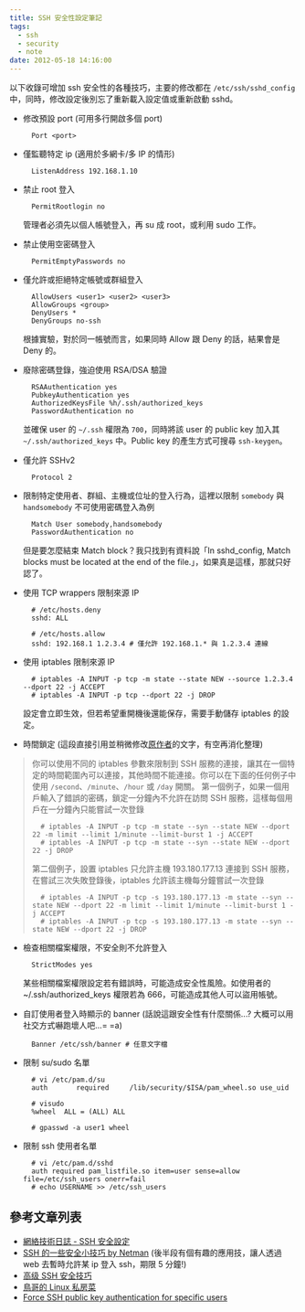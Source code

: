 ```yaml
---
title: SSH 安全性設定筆記
tags:
  - ssh
  - security
  - note
date: 2012-05-18 14:16:00
---
```



以下收錄可增加 ssh 安全性的各種技巧，主要的修改都在 `/etc/ssh/sshd_config` 中，同時，修改設定後別忘了重新載入設定值或重新啟動 sshd。

* 修改預設 port (可用多行開啟多個 port)

		Port <port>

* 僅監聽特定 ip (適用於多網卡/多 IP 的情形)

		ListenAddress 192.168.1.10

* 禁止 root 登入

		PermitRootlogin no

	管理者必須先以個人帳號登入，再 su 成 root，或利用 sudo 工作。

* 禁止使用空密碼登入

		PermitEmptyPasswords no

<!--more-->

* 僅允許或拒絕特定帳號或群組登入

		AllowUsers <user1> <user2> <user3>
		AllowGroups <group>
		DenyUsers *
		DenyGroups no-ssh

	根據實驗，對於同一帳號而言，如果同時 Allow 跟 Deny 的話，結果會是 Deny 的。

* 廢除密碼登錄，強迫使用 RSA/DSA 驗證

		RSAAuthentication yes
		PubkeyAuthentication yes
		AuthorizedKeysFile %h/.ssh/authorized_keys
		PasswordAuthentication no

	並確保 user 的 `~/.ssh` 權限為 `700`，同時將該 user 的 public key 加入其 `~/.ssh/authorized_keys` 中。Public key 的產生方式可搜尋 `ssh-keygen`。

* 僅允許 SSHv2

		Protocol 2

* 限制特定使用者、群組、主機或位址的登入行為，這裡以限制 `somebody` 與 `handsomebody` 不可使用密碼登入為例

		Match User somebody,handsomebody
		PasswordAuthentication no

	但是要怎麼結束 Match block？我只找到有資料說「In sshd_config, Match blocks must be located at the end of the file.」，如果真是這樣，那就只好認了。

* 使用 TCP wrappers 限制來源 IP

		# /etc/hosts.deny
		sshd: ALL

		# /etc/hosts.allow
		sshd: 192.168.1 1.2.3.4 # 僅允許 192.168.1.* 與 1.2.3.4 連線

* 使用 iptables 限制來源 IP

		# iptables -A INPUT -p tcp -m state --state NEW --source 1.2.3.4 --dport 22 -j ACCEPT
		# iptables -A INPUT -p tcp --dport 22 -j DROP

	設定會立即生效，但若希望重開機後還能保存，需要手動儲存 iptables 的設定。

* 時間鎖定 (這段直接引用並稍微修改[原作者](http://os.51cto.com/art/200803/68174_2.htm)的文字，有空再消化整理)

> 你可以使用不同的 iptables 參數來限制到 SSH 服務的連接，讓其在一個特定的時間範圍內可以連接，其他時間不能連接。你可以在下面的任何例子中使用 `/second`、`/minute`、`/hour` 或 `/day` 開關。
> 第一個例子，如果一個用戶輸入了錯誤的密碼，鎖定一分鐘內不允許在訪問 SSH 服務，這樣每個用戶在一分鐘內只能嘗試一次登錄
>
>		# iptables -A INPUT -p tcp -m state --syn --state NEW --dport 22 -m limit --limit 1/minute --limit-burst 1 -j ACCEPT
>		# iptables -A INPUT -p tcp -m state --syn --state NEW --dport 22 -j DROP
> 
> 第二個例子，設置 iptables 只允許主機 193.180.177.13 連接到 SSH 服務，在嘗試三次失敗登錄後，iptables 允許該主機每分鐘嘗試一次登錄
>
>		# iptables -A INPUT -p tcp -s 193.180.177.13 -m state --syn --state NEW --dport 22 -m limit --limit 1/minute --limit-burst 1 -j ACCEPT
>		# iptables -A INPUT -p tcp -s 193.180.177.13 -m state --syn --state NEW --dport 22 -j DROP

* 檢查相關檔案權限，不安全則不允許登入

		StrictModes yes

	某些相關檔案權限設定若有錯誤時，可能造成安全性風險。如使用者的 ~/.ssh/authorized_keys 權限若為 666，可能造成其他人可以盜用帳號。

* 自訂使用者登入時顯示的 banner (話說這跟安全性有什麼關係...? 大概可以用社交方式嚇跑壞人吧...= =a)

		Banner /etc/ssh/banner # 任意文字檔

* 限制 su/sudo 名單

		# vi /etc/pam.d/su
		auth       required     /lib/security/$ISA/pam_wheel.so use_uid

		# visudo
		%wheel  ALL = (ALL) ALL

		# gpasswd -a user1 wheel

* 限制 ssh 使用者名單

		# vi /etc/pam.d/sshd
		auth required pam_listfile.so item=user sense=allow file=/etc/ssh_users onerr=fail
		# echo USERNAME >> /etc/ssh_users

## 參考文章列表

* [網絡技術日誌 - SSH 安全設定](http://www.hkcode.com/linux-bsd-notes/176)
* [SSH 的一些安全小技巧 by Netman](http://www.study-area.org/tips/ssh_tips.htm) (後半段有個有趣的應用技，讓人透過 web 去暫時允許某 ip 登入 ssh，期限 5 分鐘!)
* [高级 SSH 安全技巧](http://os.51cto.com/art/200803/68174.htm)
* [鳥哥的 Linux 私房菜](http://linux.vbird.org/linux_server/0310telnetssh.php#ssh_sshdconfig)
* [Force SSH public key authentication for specific users](http://serverfault.com/questions/238711/force-ssh-public-key-authentication-for-specific-users)
